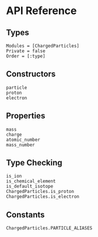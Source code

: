 # API Reference

## Types

```@autodocs
Modules = [ChargedParticles]
Private = false
Order = [:type]
```

## Constructors

```@docs
particle
proton
electron
```

## Properties

```@docs
mass
charge
atomic_number
mass_number
```

## Type Checking

```@docs
is_ion
is_chemical_element
is_default_isotope
ChargedParticles.is_proton
ChargedParticles.is_electron
```

## Constants

```@docs
ChargedParticles.PARTICLE_ALIASES
```
